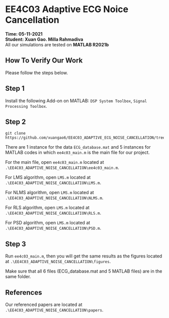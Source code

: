 # **EE4C03 Adaptive ECG Noice Cancellation**
**Time: 05-11-2021**  
**Student: Xuan Gao. Milla Rahmadiva**  
All our simulations are tested on **MATLAB R2021b**
## **How To Verify Our Work**
Please follow the steps below.  
## **Step 1**  
 Install the following Add-on on MATLAB: `DSP System Toolbox`, `Signal Processing Toolbox`.  
## **Step 2**

```
git clone https://github.com/xuangao6/EE4C03_ADAPTIVE_ECG_NOISE_CANCELLATION/tree/master
```
There are 1 instance for the data `ECG_database.mat` and 5 instances for MATLAB codes in which `ee4c03_main.m` is the main file for our project.

For the main file, open `ee4c03_main.m` located at `.\EE4C03_ADAPTIVE_NOISE_CANCELLATION\ee4c03_main.m`.

For LMS algorithm, open `LMS.m` located at `.\EE4C03_ADAPTIVE_NOISE_CANCELLATION\LMS.m`.    

For NLMS algorithm, open `LMS.m` located at `.\EE4C03_ADAPTIVE_NOISE_CANCELLATION\NLMS.m`.

For RLS algorithm, open `LMS.m` located at `.\EE4C03_ADAPTIVE_NOISE_CANCELLATION\RLS.m`.

For PSD algorithm, open `LMS.m` located at `.\EE4C03_ADAPTIVE_NOISE_CANCELLATION\PSD.m`.

## **Step 3**
Run `ee4c03_main.m`, then you will get the same results as the figures located at `.\EE4C03_ADAPTIVE_NOISE_CANCELLATION\figures`.  

Make sure that all 6 files (ECG_database.mat and 5 MATLAB files) are in the same folder.

## **References**
Our referenced papers are located at `.\EE4C03_ADAPTIVE_NOISE_CANCELLATION\papers`.  
